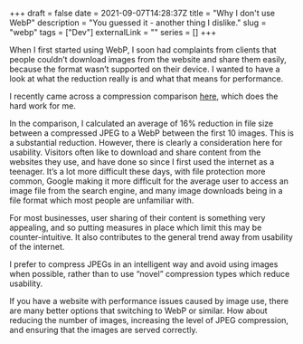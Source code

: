 +++
draft = false
date = 2021-09-07T14:28:37Z
title = "Why I don't use WebP"
description = "You guessed it - another thing I dislike."
slug = "webp"
tags = ["Dev"]
externalLink = ""
series = []
+++

When I first started using WebP, I soon had complaints from clients that people couldn’t download images from the website and share them easily, because the format wasn’t supported on their device. I wanted to have a look at what the reduction really is and what that means for performance.

I recently came across a compression comparison [here](https://webp-test-500.b-cdn.net/), which does the hard work for me.

In the comparison, I calculated an average of 16% reduction in file size between a compressed JPEG to a WebP between the first 10 images. This is a substantial reduction. However, there is clearly a consideration here for usability. Visitors often like to download and share content from the websites they use, and have done so since I first used the internet as a teenager. It’s a lot more difficult these days, with file protection more common, Google making it more difficult for the average user to access an image file from the search engine, and many image downloads being in a file format which most people are unfamiliar with.

For most businesses, user sharing of their content is something very appealing, and so putting measures in place which limit this may be counter-intuitive. It also contributes to the general trend away from usability of the internet.

I prefer to compress JPEGs in an intelligent way and avoid using images when possible, rather than to use “novel” compression types which reduce usability.

If you have a website with performance issues caused by image use, there are many better options that switching to WebP or similar. How about reducing the number of images, increasing the level of JPEG compression, and ensuring that the images are served correctly.
